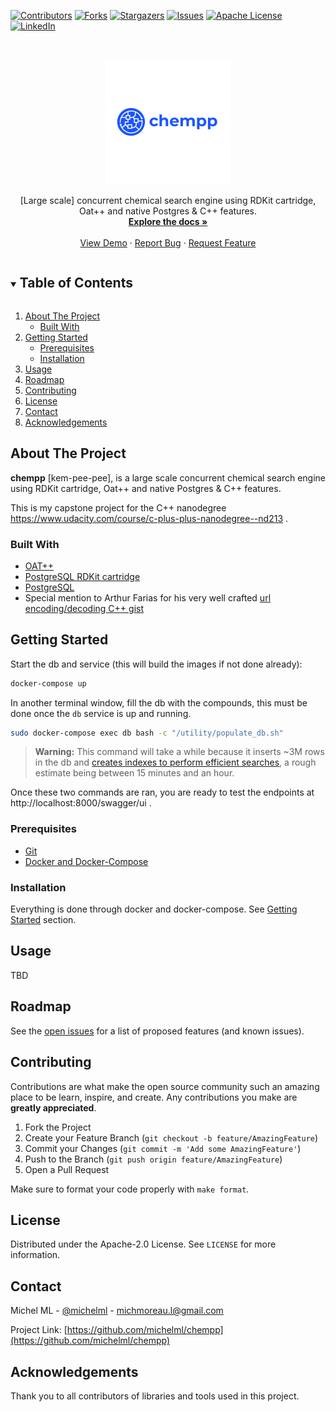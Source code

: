 <!--
*** Thanks for checking out the Best-README-Template. If you have a suggestion
*** that would make this better, please fork the repo and create a pull request
*** or simply open an issue with the tag "enhancement".
*** Thanks again! Now go create something AMAZING! :D
***
***
***
*** To avoid retyping too much info. Do a search and replace for the following:
*** michelml, chempp, twitter_handle, michmoreau.l@gmail.com, chempp, project_description
-->



<!-- PROJECT SHIELDS -->
<!--
*** I'm using markdown "reference style" links for readability.
*** Reference links are enclosed in brackets [ ] instead of parentheses ( ).
*** See the bottom of this document for the declaration of the reference variables
*** for contributors-url, forks-url, etc. This is an optional, concise syntax you may use.
*** https://www.markdownguide.org/basic-syntax/#reference-style-links
-->
[![Contributors][contributors-shield]][contributors-url]
[![Forks][forks-shield]][forks-url]
[![Stargazers][stars-shield]][stars-url]
[![Issues][issues-shield]][issues-url]
[![Apache License][license-shield]][license-url]
[![LinkedIn][linkedin-shield]][linkedin-url]

<br />
<p align="center">
  <a href="https://github.com/michelml/chempp">
    <img src="chempp.png" alt="Chempp - Project Logo" width="200" height="200">
  </a>

  <p align="center">
    [Large scale] concurrent chemical search engine using RDKit cartridge, Oat++ and native Postgres & C++ features.
    <br />
    <a href="https://github.com/michelml/chempp"><strong>Explore the docs »</strong></a>
    <br />
    <br />
    <a href="https://github.com/michelml/chempp">View Demo</a>
    ·
    <a href="https://github.com/michelml/chempp/issues">Report Bug</a>
    ·
    <a href="https://github.com/michelml/chempp/issues">Request Feature</a>
  </p>
</p>



<!-- TABLE OF CONTENTS -->
<details open="open">
  <summary><h2 style="display: inline-block">Table of Contents</h2></summary>
  <ol>
    <li>
      <a href="#about-the-project">About The Project</a>
      <ul>
        <li><a href="#built-with">Built With</a></li>
      </ul>
    </li>
    <li>
      <a href="#getting-started">Getting Started</a>
      <ul>
        <li><a href="#prerequisites">Prerequisites</a></li>
        <li><a href="#installation">Installation</a></li>
      </ul>
    </li>
    <li><a href="#usage">Usage</a></li>
    <li><a href="#roadmap">Roadmap</a></li>
    <li><a href="#contributing">Contributing</a></li>
    <li><a href="#license">License</a></li>
    <li><a href="#contact">Contact</a></li>
    <li><a href="#acknowledgements">Acknowledgements</a></li>
  </ol>
</details>



<!-- ABOUT THE PROJECT -->
## About The Project

**chempp** [kem-pee-pee], is a large scale concurrent chemical search engine using RDKit cartridge, Oat++ and native Postgres & C++ features.

This is my capstone project for the C++ nanodegree https://www.udacity.com/course/c-plus-plus-nanodegree--nd213 .

### Built With

* [OAT++](https://oatpp.io/)
* [PostgreSQL RDKit cartridge](https://rdkit.org/docs/Cartridge.html)
* [PostgreSQL](https://www.postgresql.org/)
* Special mention to Arthur Farias for his very well crafted [url encoding/decoding C++ gist](https://gist.github.com/arthurafarias/56fec2cd49a32f374c02d1df2b6c350f)

## Getting Started

Start the db and service (this will build the images if not done already):

```bash
docker-compose up
```

In another terminal window, fill the db with the compounds, this must be done once the `db` service is up and running.

```bash
sudo docker-compose exec db bash -c "/utility/populate_db.sh"
```

> **Warning:** This command will take a while because it inserts ~3M rows in the db and [creates indexes to perform efficient searches](https://rdkit.org/docs/Cartridge.html), a rough estimate being between 15 minutes and an hour.

Once these two commands are ran, you are ready to test the endpoints at http://localhost:8000/swagger/ui .

### Prerequisites

- [Git](https://git-scm.com/)
- [Docker and Docker-Compose](https://www.docker.com/)

### Installation

Everything is done through docker and docker-compose. See <a href="#getting-started">Getting Started</a> section.

<!-- USAGE EXAMPLES -->
## Usage

TBD

<!-- ROADMAP -->
## Roadmap

See the [open issues](https://github.com/michelml/chempp/issues) for a list of proposed features (and known issues).

<!-- CONTRIBUTING -->
## Contributing

Contributions are what make the open source community such an amazing place to be learn, inspire, and create. Any contributions you make are **greatly appreciated**.

1. Fork the Project
2. Create your Feature Branch (`git checkout -b feature/AmazingFeature`)
3. Commit your Changes (`git commit -m 'Add some AmazingFeature'`)
4. Push to the Branch (`git push origin feature/AmazingFeature`)
5. Open a Pull Request

Make sure to format your code properly with `make format`.

<!-- LICENSE -->
## License

Distributed under the Apache-2.0 License. See `LICENSE` for more information.



<!-- CONTACT -->
## Contact

Michel ML - [@michelml](https://github.com/MichelML) - michmoreau.l@gmail.com

Project Link: [https://github.com/michelml/chempp](https://github.com/michelml/chempp)

<!-- ACKNOWLEDGEMENTS -->
## Acknowledgements

Thank you to all contributors of libraries and tools used in this project.

<!-- MARKDOWN LINKS & IMAGES -->
<!-- https://www.markdownguide.org/basic-syntax/#reference-style-links -->
[contributors-shield]: https://img.shields.io/github/contributors/michelml/chempp.svg?style=for-the-badge
[contributors-url]: https://github.com/michelml/chempp/graphs/contributors
[forks-shield]: https://img.shields.io/github/forks/michelml/chempp.svg?style=for-the-badge
[forks-url]: https://github.com/michelml/chempp/network/members
[stars-shield]: https://img.shields.io/github/stars/michelml/chempp.svg?style=for-the-badge
[stars-url]: https://github.com/michelml/chempp/stargazers
[issues-shield]: https://img.shields.io/github/issues/michelml/chempp.svg?style=for-the-badge
[issues-url]: https://github.com/michelml/chempp/issues
[license-shield]: https://img.shields.io/github/license/michelml/chempp.svg?style=for-the-badge
[license-url]: https://github.com/michelml/chempp/blob/master/LICENSE.txt
[linkedin-shield]: https://img.shields.io/badge/-LinkedIn-black.svg?style=for-the-badge&logo=linkedin&colorB=555
[linkedin-url]: https://www.linkedin.com/in/michelmoreau1/
[product-screenshot]: chempp.png

